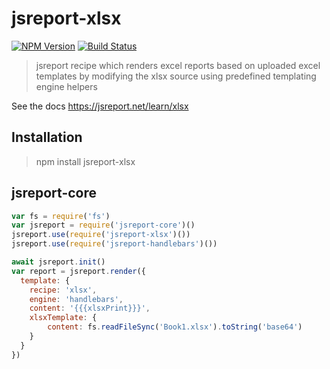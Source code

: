 # jsreport-xlsx

[![NPM Version](http://img.shields.io/npm/v/jsreport-xlsx.svg?style=flat-square)](https://npmjs.com/package/jsreport-xlsx)
[![Build Status](https://travis-ci.org/jsreport/jsreport-xlsx.png?branch=master)](https://travis-ci.org/jsreport/jsreport-xlsx)

> jsreport recipe which renders excel reports based on uploaded excel templates by modifying the xlsx source using predefined templating engine helpers

See the docs https://jsreport.net/learn/xlsx

## Installation

>npm install jsreport-xlsx

## jsreport-core

```js
var fs = require('fs')
var jsreport = require('jsreport-core')()
jsreport.use(require('jsreport-xlsx')())
jsreport.use(require('jsreport-handlebars')())

await jsreport.init()
var report = jsreport.render({
  template: {
    recipe: 'xlsx',
    engine: 'handlebars',
    content: '{{{xlsxPrint}}}',
    xlsxTemplate: {
		content: fs.readFileSync('Book1.xlsx').toString('base64')
    }
  }
})
```

